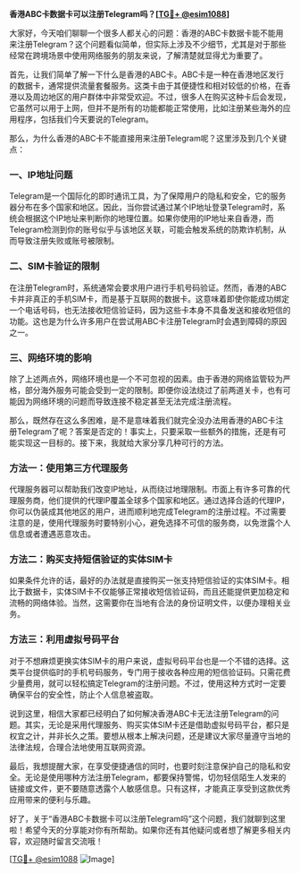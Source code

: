 **香港ABC卡数据卡可以注册Telegram吗？[[TG💪+ @esim1088](https://t.me/s/esim1088)]**

大家好，今天咱们聊聊一个很多人都关心的问题：香港的ABC卡数据卡能不能用来注册Telegram？这个问题看似简单，但实际上涉及不少细节，尤其是对于那些经常在跨境场景中使用网络服务的朋友来说，了解清楚就显得尤为重要了。

首先，让我们简单了解一下什么是香港的ABC卡。ABC卡是一种在香港地区发行的数据卡，通常提供流量套餐服务。这类卡由于其便捷性和相对较低的价格，在香港以及周边地区的用户群体中非常受欢迎。不过，很多人在购买这种卡后会发现，它虽然可以用于上网，但并不是所有的功能都能正常使用，比如注册某些海外的应用程序，包括我们今天要说的Telegram。

那么，为什么香港的ABC卡不能直接用来注册Telegram呢？这里涉及到几个关键点：

### 一、IP地址问题

Telegram是一个国际化的即时通讯工具，为了保障用户的隐私和安全，它的服务器分布在多个国家和地区。因此，当你尝试通过某个IP地址登录Telegram时，系统会根据这个IP地址来判断你的地理位置。如果你使用的IP地址来自香港，而Telegram检测到你的账号似乎与该地区关联，可能会触发系统的防欺诈机制，从而导致注册失败或账号被限制。

### 二、SIM卡验证的限制

在注册Telegram时，系统通常会要求用户进行手机号码验证。然而，香港的ABC卡并非真正的手机SIM卡，而是基于互联网的数据卡。这意味着即使你能成功绑定一个电话号码，也无法接收短信验证码，因为这些卡本身不具备发送和接收短信的功能。这也是为什么许多用户在尝试用ABC卡注册Telegram时会遇到障碍的原因之一。

### 三、网络环境的影响

除了上述两点外，网络环境也是一个不可忽视的因素。由于香港的网络监管较为严格，部分海外服务可能会受到一定的限制。即便你设法绕过了前两道关卡，也有可能因为网络环境的问题而导致连接不稳定甚至无法完成注册流程。

那么，既然存在这么多困难，是不是意味着我们就完全没办法用香港的ABC卡注册Telegram了呢？答案是否定的！事实上，只要采取一些额外的措施，还是有可能实现这一目标的。接下来，我就给大家分享几种可行的方法。

### 方法一：使用第三方代理服务

代理服务器可以帮助我们改变IP地址，从而绕过地理限制。市面上有许多可靠的代理服务商，他们提供的代理IP覆盖全球多个国家和地区。通过选择合适的代理IP，你可以伪装成其他地区的用户，进而顺利地完成Telegram的注册过程。不过需要注意的是，使用代理服务时要特别小心，避免选择不可信的服务商，以免泄露个人信息或者遭遇恶意攻击。

### 方法二：购买支持短信验证的实体SIM卡

如果条件允许的话，最好的办法就是直接购买一张支持短信验证的实体SIM卡。相比于数据卡，实体SIM卡不仅能够正常接收短信验证码，而且还能提供更加稳定和流畅的网络体验。当然，这需要你在当地有合法的身份证明文件，以便办理相关业务。

### 方法三：利用虚拟号码平台

对于不想麻烦更换实体SIM卡的用户来说，虚拟号码平台也是一个不错的选择。这类平台提供临时的手机号码服务，专门用于接收各种应用的短信验证码。只需花费少量费用，就可以轻松搞定Telegram的注册问题。不过，使用这种方式时一定要确保平台的安全性，防止个人信息被盗取。

说到这里，相信大家都已经明白了如何解决香港ABC卡无法注册Telegram的问题。其实，无论是采用代理服务、购买实体SIM卡还是借助虚拟号码平台，都只是权宜之计，并非长久之策。要想从根本上解决问题，还是建议大家尽量遵守当地的法律法规，合理合法地使用互联网资源。

最后，我想提醒大家，在享受便捷通信的同时，也要时刻注意保护自己的隐私和安全。无论是使用哪种方法注册Telegram，都要保持警惕，切勿轻信陌生人发来的链接或文件，更不要随意透露个人敏感信息。只有这样，才能真正享受到这款优秀应用带来的便利与乐趣。

好了，关于“香港ABC卡数据卡可以注册Telegram吗”这个问题，我们就聊到这里啦！希望今天的分享能对你有所帮助。如果你还有其他疑问或者想了解更多相关内容，欢迎随时留言交流哦！

[[TG💪+ @esim1088](https://t.me/s/esim1088) ![Image](https://i.postimg.cc/4NQfJmqS/Snipaste-2025-05-13-00-14-12.png)]